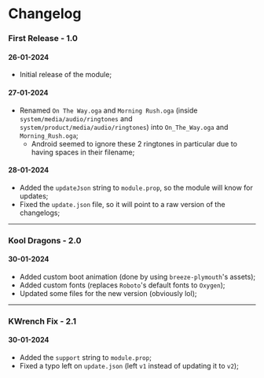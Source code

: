 # Changelog
### First Release - 1.0
#### 26-01-2024
* Initial release of the module;  

#### 27-01-2024
* Renamed `On The Way.oga` and `Morning Rush.oga` (inside `system/media/audio/ringtones` and `system/product/media/audio/ringtones`) into `On_The_Way.oga` and `Morning_Rush.oga`;  
    * Android seemed to ignore these 2 ringtones in particular due to having spaces in their filename;  

#### 28-01-2024
* Added the `updateJson` string to `module.prop`, so the module will know for updates;
* Fixed the `update.json` file, so it will point to a raw version of the changelogs;  

---

### Kool Dragons - 2.0
#### 30-01-2024
* Added custom boot animation (done by using `breeze-plymouth`'s assets);  
* Added custom fonts (replaces `Roboto`'s default fonts to `Oxygen`);  
* Updated some files for the new version (obviously lol);  

---

### KWrench Fix - 2.1
#### 30-01-2024
* Added the `support` string to `module.prop`;  
* Fixed a typo left on `update.json` (left `v1` instead of updating it to `v2`);  

